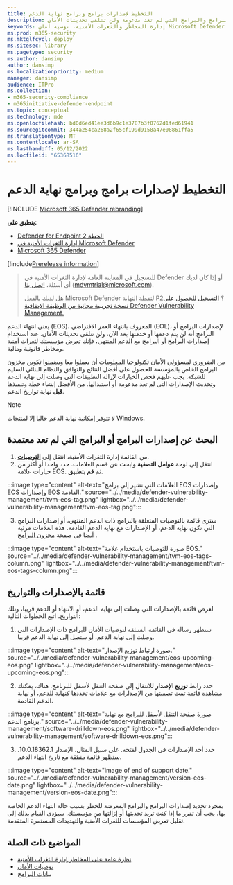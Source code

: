 ```yaml
---
title: التخطيط لإصدارات برامج وبرامج نهاية الدعم
description: اكتشاف وتخطيط إصدارات البرامج والبرامج التي لم تعد مدعومة ولن تتلقى تحديثات الأمان.
keywords: إدارة المخاطر والثغرات الأمنية، توصية أمان Microsoft Defender لنقطة النهاية tvm، توصية الأمان عبر الإنترنت، توصية أمنية قابلة للتنفيذ
ms.prod: m365-security
ms.mktglfcycl: deploy
ms.sitesec: library
ms.pagetype: security
ms.author: dansimp
author: dansimp
ms.localizationpriority: medium
manager: dansimp
audience: ITPro
ms.collection:
- m365-security-compliance
- m365initiative-defender-endpoint
ms.topic: conceptual
ms.technology: mde
ms.openlocfilehash: bd0d6ed41ee3d6b9c1e3787b3f0762d1fed61941
ms.sourcegitcommit: 344a254ca268a2f65cf199d9158a47e08861ffa5
ms.translationtype: MT
ms.contentlocale: ar-SA
ms.lasthandoff: 05/12/2022
ms.locfileid: "65368516"
---
```

# <a name="plan-for-end-of-support-software-and-software-versions"></a>التخطيط لإصدارات برامج وبرامج نهاية الدعم

[!INCLUDE [Microsoft 365 Defender rebranding](../../includes/microsoft-defender.md)]

**ينطبق على:**

- [Defender for Endpoint الخطة 2](https://go.microsoft.com/fwlink/?linkid=2154037)
- [إدارة الثغرات الأمنية في Microsoft Defender](index.yml)
- [Microsoft 365 Defender](https://go.microsoft.com/fwlink/?linkid=2118804)

[!include[Prerelease information](../../includes/prerelease.md)]

> للتسجيل في المعاينة العامة لإدارة الثغرات الأمنية في Defender أو إذا كان لديك أي أسئلة، [اتصل بنا](mailto:mdvmtrial@microsoft.com) (mdvmtrial@microsoft.com).
>
> هل لديك بالفعل Microsoft Defender لنقطة النهاية P2؟ [التسجيل للحصول على نسخة تجريبية مجانية من الوظيفة الإضافية Defender Vulnerability Management.](https://signup.microsoft.com/get-started/signup?products=5908ecaa-b8a7-4a04-b6c0-d44fd934b6f2)

يعني انتهاء الدعم (EOS)، المعروف بانتهاء العمر الافتراضي (EOL)، لإصدارات البرامج أو البرامج أنه لن يتم دعمها أو خدمتها بعد الآن، ولن تتلقى تحديثات الأمان. عند استخدام إصدارات البرامج أو البرامج مع الدعم المنتهي، فإنك تعرض مؤسستك لثغرات أمنية ومخاطر قانونية ومالية.

من الضروري لمسؤولي الأمان تكنولوجيا المعلومات أن يعملوا معا ويضمنوا تكوين مخزون البرامج الخاص بالمؤسسة للحصول على أفضل النتائج والتوافق والنظام البنائي السليم للشبكة. يجب عليهم فحص الخيارات لإزالة التطبيقات التي وصلت إلى نهاية الدعم وتحديث الإصدارات التي لم تعد مدعومة أو استبدالها. من الأفضل إنشاء خطة وتنفيذها **قبل** نهاية تواريخ الدعم.

> [!NOTE]
> لا تتوفر إمكانية نهاية الدعم حاليا إلا لمنتجات Windows.

## <a name="find-software-or-software-versions-that-are-no-longer-supported"></a>البحث عن إصدارات البرامج أو البرامج التي لم تعد معتمدة

1. من القائمة إدارة الثغرات الأمنية، انتقل إلى [**التوصيات**](tvm-security-recommendation.md).
2. انتقل إلى لوحة **عوامل التصفية** وابحث عن قسم العلامات. حدد واحدا أو أكثر من خيارات علامة EOS. ثم **قم بتطبيق**.

:::image type="content" alt-text="العلامات التي تشير إلى برامج EOS وإصدارات EOS وإصدارات EOS القادمة." source="../../media/defender-vulnerability-management/tvm-eos-tag.png" lightbox="../../media/defender-vulnerability-management/tvm-eos-tag.png":::

3. سترى قائمة بالتوصيات المتعلقة بالبرامج ذات الدعم المنتهي، أو إصدارات البرامج التي تكون نهاية الدعم، أو الإصدارات مع نهاية الدعم القادمة. هذه العلامات مرئية أيضا في صفحة [مخزون البرامج](tvm-software-inventory.md) .

:::image type="content" alt-text="صورة للتوصيات باستخدام علامة EOS." source="../../media/defender-vulnerability-management/tvm-eos-tags-column.png" lightbox="../../media/defender-vulnerability-management/tvm-eos-tags-column.png":::

## <a name="list-of-versions-and-dates"></a>قائمة بالإصدارات والتواريخ

لعرض قائمة بالإصدارات التي وصلت إلى نهاية الدعم، أو الانتهاء أو الدعم قريبا، وتلك التواريخ، اتبع الخطوات التالية:

1. ستظهر رسالة في القائمة المنبثقة لتوصيات الأمان للبرامج ذات الإصدارات التي وصلت إلى نهاية الدعم، أو ستصل إلى نهاية الدعم قريبا.

:::image type="content" alt-text="صورة ارتباط توزيع الإصدار." source="../../media/defender-vulnerability-management/eos-upcoming-eos.png" lightbox="../../media/defender-vulnerability-management/eos-upcoming-eos.png":::

2. حدد رابط **توزيع الإصدار** للانتقال إلى صفحة التنقل لأسفل للبرنامج. هناك، يمكنك مشاهدة قائمة تمت تصفيتها من الإصدارات مع علامات تحددها كنهاية للدعم، أو نهاية الدعم القادمة.

:::image type="content" alt-text="صورة صفحة التنقل لأسفل للبرامج مع نهاية برنامج الدعم." source="../../media/defender-vulnerability-management/software-drilldown-eos.png" lightbox="../../media/defender-vulnerability-management/software-drilldown-eos.png":::

3. حدد أحد الإصدارات في الجدول لفتحه. على سبيل المثال، الإصدار 10.0.18362.1. ستظهر قائمة منبثقة مع تاريخ انتهاء الدعم.

:::image type="content" alt-text="image of end of support date." source="../../media/defender-vulnerability-management/version-eos-date.png" lightbox="../../media/defender-vulnerability-management/version-eos-date.png":::

بمجرد تحديد إصدارات البرامج والبرامج المعرضة للخطر بسبب حالة انتهاء الدعم الخاصة بها، يجب أن تقرر ما إذا كنت تريد تحديثها أو إزالتها من مؤسستك. سيؤدي القيام بذلك إلى تقليل تعرض المؤسسات للثغرات الأمنية والتهديدات المستمرة المتقدمة.

## <a name="related-topics"></a>المواضيع ذات الصلة

- [نظرة عامة على المخاطر إدارة الثغرات الأمنية](defender-vulnerability-management.md)
- [توصيات الأمان](tvm-security-recommendation.md)
- [بيانات البرامج](tvm-software-inventory.md)
